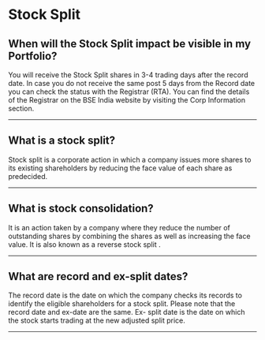 # Stock Split

## When will the Stock Split impact be visible in my Portfolio?

You will receive the Stock Split shares in 3-4 trading days after the record date.
In case you do not receive the same post 5 days from the Record date you can check the status with the Registrar (RTA).
You can find the details of the Registrar on the BSE India website by visiting the Corp Information section.

---

## What is a stock split?

Stock split
is a corporate action in which a company issues more shares to its existing shareholders by reducing the face value of each share as predecided.

---

## What is stock consolidation?

It is an action taken by a company where they reduce the number of outstanding shares by combining the shares as well as increasing the face value. It is also known as a
reverse stock split
.

---

## What are record and ex-split dates?

The record date is the date on which the company checks its records to identify the eligible shareholders for a stock split. Please note that the record date and ex-date are the same.
Ex- split date is the date on which the stock starts trading at the new adjusted split price.

---

